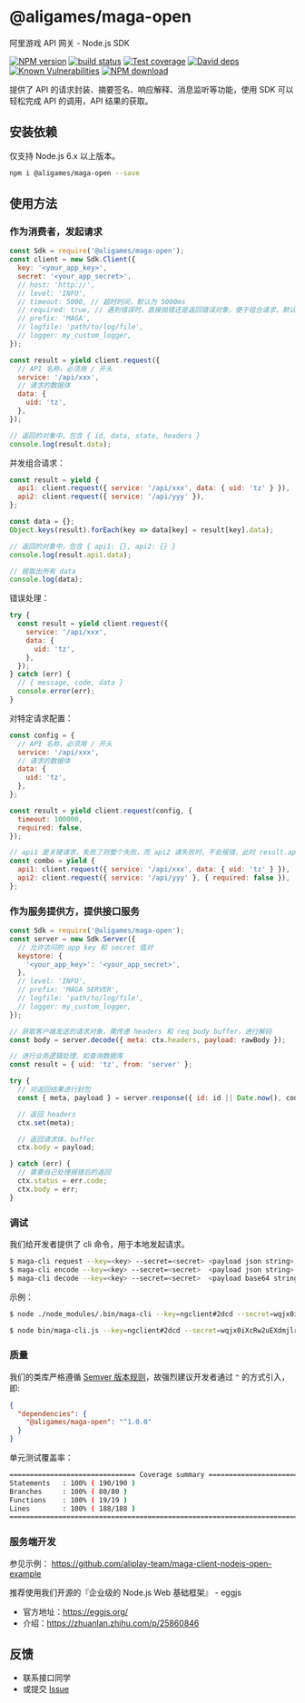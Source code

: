 # @aligames/maga-open

阿里游戏 API 网关 - Node.js SDK

[![NPM version][npm-image]][npm-url]
[![build status][travis-image]][travis-url]
[![Test coverage][codecov-image]][codecov-url]
[![David deps][david-image]][david-url]
[![Known Vulnerabilities][snyk-image]][snyk-url]
[![NPM download][download-image]][download-url]

[npm-image]: https://img.shields.io/npm/v/@aligames/maga-open.svg?style=flat-square
[npm-url]: https://npmjs.org/package/@aligames/maga-open
[travis-image]: https://img.shields.io/travis/aliplay-team/maga-client-nodejs-open.svg?style=flat-square
[travis-url]: https://travis-ci.org/aliplay-team/maga-client-nodejs-open
[codecov-image]: https://codecov.io/gh/aliplay-team/maga-client-nodejs-open/branch/master/graph/badge.svg
[codecov-url]: https://codecov.io/gh/aliplay-team/maga-client-nodejs-open/maga-open
[david-image]: https://img.shields.io/david/aliplay-team/maga-client-nodejs-open.svg?style=flat-square
[david-url]: https://david-dm.org/aliplay-team/maga-client-nodejs-open
[snyk-image]: https://snyk.io/test/npm/@aligames/maga-open/badge.svg?style=flat-square
[snyk-url]: https://snyk.io/test/npm/@aligames/maga-open
[download-image]: https://img.shields.io/npm/dm/@aligames/maga-open.svg?style=flat-square
[download-url]: https://npmjs.org/package/@aligames/maga-open

提供了 API 的请求封装、摘要签名、响应解释、消息监听等功能，使用 SDK 可以轻松完成 API 的调用，API 结果的获取。

## 安装依赖

仅支持 Node.js 6.x 以上版本。

```bash
npm i @aligames/maga-open --save
```

## 使用方法

### 作为消费者，发起请求

```js
const Sdk = require('@aligames/maga-open');
const client = new Sdk.Client({
  key: '<your_app_key>',
  secret: '<your_app_secret>',
  // host: 'http://',
  // level: 'INFO',
  // timeout: 5000, // 超时时间，默认为 5000ms
  // required: true, // 遇到错误时，直接抛错还是返回错误对象，便于组合请求，默认为 true - 抛错
  // prefix: 'MAGA',
  // logfile: 'path/to/log/file',
  // logger: my_custom_logger,
});

const result = yield client.request({
  // API 名称，必须用 / 开头
  service: '/api/xxx',
  // 请求的数据体
  data: {
    uid: 'tz',
  },
});

// 返回的对象中，包含 { id, data, state, headers }
console.log(result.data);
```

并发组合请求：

```js
const result = yield {
  api1: client.request({ service: '/api/xxx', data: { uid: 'tz' } }),
  api2: client.request({ service: '/api/yyy' }),
};

const data = {};
Object.keys(result).forEach(key => data[key] = result[key].data);

// 返回的对象中，包含 { api1: {}, api2: {} }
console.log(result.api1.data);

// 提取出所有 data
console.log(data);
```

错误处理：

```js
try {
  const result = yield client.request({
    service: '/api/xxx',
    data: {
      uid: 'tz',
    },
  });
} catch (err) {
  // { message, code, data }
  console.error(err);
}
```

对特定请求配置：

```js
const config = {
  // API 名称，必须用 / 开头
  service: '/api/xxx',
  // 请求的数据体
  data: {
    uid: 'tz',
  },
};

const result = yield client.request(config, {
  timeout: 100000,
  required: false,
});

// api1 是关键请求，失败了则整个失败，而 api2 请失败时，不会报错，此时 result.api2 是 error 对象
const combo = yield {
  api1: client.request({ service: '/api/xxx', data: { uid: 'tz' } }),
  api2: client.request({ service: '/api/yyy' }, { required: false }),
};
```

### 作为服务提供方，提供接口服务

```js
const Sdk = require('@aligames/maga-open');
const server = new Sdk.Server({
  // 允许访问的 app key 和 secret 值对
  keystore: {
    '<your_app_key>': '<your_app_secret>',
  },
  // level: 'INFO',
  // prefix: 'MAGA SERVER',
  // logfile: 'path/to/log/file',
  // logger: my_custom_logger,
});

// 获取客户端发送的请求对象，需传递 headers 和 req body buffer，进行解码
const body = server.decode({ meta: ctx.headers, payload: rawBody });

// 进行业务逻辑处理，如查询数据库
const result = { uid: 'tz', from: 'server' };

try {
  // 对返回结果进行封包
  const { meta, payload } = server.response({ id: id || Date.now(), code, msg, result });

  // 返回 headers
  ctx.set(meta);

  // 返回请求体，buffer
  ctx.body = payload;

} catch (err) {
  // 需要自己处理报错后的返回
  ctx.status = err.code;
  ctx.body = err;
}
```

### 调试

我们给开发者提供了 cli 命令，用于本地发起请求。

```bash
$ maga-cli request --key=<key> --secret=<secret> <payload json string>
$ maga-cli encode --key=<key> --secret=<secret>  <payload json string>
$ maga-cli decode --key=<key> --secret=<secret>  <payload base64 string>
```

示例：

```bash
$ node ./node_modules/.bin/maga-cli --key=ngclient#2dcd --secret=wqjx0iXcRw2uEXdmjlruzw003 --host="http://localhost:7001" request '{"service":"/api/csbiz.account.findUserById?ver=1.0.0","data":{"uid":"tz"}}'

$ node bin/maga-cli.js --key=ngclient#2dcd --secret=wqjx0iXcRw2uEXdmjlruzw003 --host="http://100.84.254.233:7001" decode 'Rn+Cek0ATDXYJvkDxgiJ20+wRP4XdvFKcp4XXePyj+R83W9H+yct6LEIzrlP9cw6tohaF1a1AhcXnayIv+TfY18Kr7uJ8v9mdDBx1Efc3BUtDS3LJzW3BBhXBYeQ5C0B'
```

### 质量

我们的类库严格遵循 [Semver 版本规则](http://semver.org/lang/zh-CN/)，故强烈建议开发者通过 `^` 的方式引入，即:

```json
{
  "dependencies": {
    "@aligames/maga-open": "^1.0.0"
  }
}
```

单元测试覆盖率：

```bash
=============================== Coverage summary ===============================
Statements   : 100% ( 190/190 )
Branches     : 100% ( 80/80 )
Functions    : 100% ( 19/19 )
Lines        : 100% ( 188/188 )
================================================================================
```

### 服务端开发

参见示例： https://github.com/aliplay-team/maga-client-nodejs-open-example

推荐使用我们开源的『企业级的 Node.js Web 基础框架』 - eggjs
- 官方地址：https://eggjs.org/
- 介绍：https://zhuanlan.zhihu.com/p/25860846

## 反馈

- 联系接口同学
- 或提交 [Issue](https://github.com/aliplay-team/maga-client-nodejs-open/issues)

